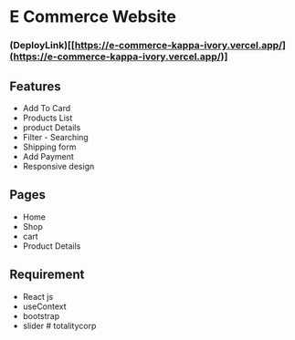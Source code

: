 # E Commerce Website 
###  (DeployLink)[[https://e-commerce-kappa-ivory.vercel.app/](https://e-commerce-kappa-ivory.vercel.app/)] 
## Features 
- Add To Card 
 - Products List 
 - product Details
 - Filter - Searching
 -  Shipping form
 - Add Payment 
 -  Responsive design
  ## Pages 
  - Home
   - Shop 
   - cart 
   - Product Details 
##  Requirement 
- React js 
- useContext 
- bootstrap 
- slider 
#   t o t a l i t y c o r p  
 